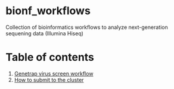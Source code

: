 bionf_workflows
===============

Collection of bioinformatics workflows to analyze next-generation sequening data (Illumina Hiseq)


Table of contents
=================

1. [Genetrap virus screen workflow](doc/gtvs_workflow.md)
2. [How to submit to the cluster]()

